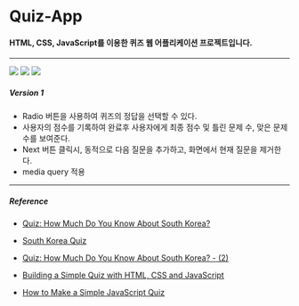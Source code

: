 # Quiz-App

#### HTML, CSS, JavaScript를 이용한 퀴즈 웹 어플리케이션 프로젝트입니다.   

----------------------------------------------------------------------
<img src="https://img.shields.io/badge/HTML-E34F26?style=flat-square&logo=html5&logoColor=white"/></a>
<img src="https://img.shields.io/badge/CSS3-1572B6?style=flat-square&logo=CSS3&logoColor=white"/></a>
<img src="https://img.shields.io/badge/JavaScript-F7DF1E?style=flat-square&logo=JavaScript&logoColor=white"/></a>

##### Version 1
* Radio 버튼을 사용하여 퀴즈의 정답을 선택할 수 있다.
* 사용자의 점수를 기록하여 완료후 사용자에게 최종 점수 및 틀린 문제 수, 맞은 문제 수를 보여준다.
* Next 버튼 클릭시, 동적으로 다음 질문을 추가하고, 화면에서 현재 질문을 제거한다.
* media query 적용


----------------------------------------------------------------------
##### Reference
* [Quiz: How Much Do You Know About South Korea?](https://culturalmixology.com/south-korea-quiz/)
* [South Korea Quiz](https://culturalmixology.com/south-korea-quiz/)
* [Quiz: How Much Do You Know About South Korea? - (2)](https://www.proprofs.com/quiz-school/story.php?title=3dq-how-much-do-you-know-about-south-korea)

* [Building a Simple Quiz with HTML, CSS and JavaScript](https://dev.to/sulaimonolaniran/building-a-simple-quiz-with-html-css-and-javascript-4elp)
* [How to Make a Simple JavaScript Quiz](https://www.sitepoint.com/simple-javascript-quiz/)

